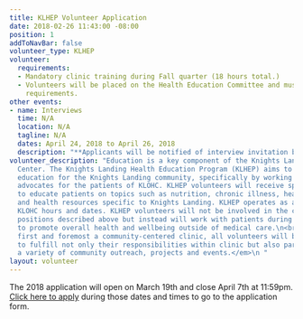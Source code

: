 ```yaml
---
title: KLHEP Volunteer Application
date: 2018-02-26 11:43:00 -08:00
position: 1
addToNavBar: false
volunteer_type: KLHEP
volunteer:
  requirements:
  - Mandatory clinic training during Fall quarter (18 hours total.)
  - Volunteers will be placed on the Health Education Committee and must fill committee
    requirements.
other events:
- name: Interviews
  time: N/A
  location: N/A
  tagline: N/A
  dates: April 24, 2018 to April 26, 2018
  description: "**Applicants will be notified of interview invitation by April 13th**"
volunteer_description: "Education is a key component of the Knights Landing One Health
  Center. The Knights Landing Health Education Program (KLHEP) aims to provide health
  education for the Knights Landing community, specifically by working as one-on-one
  advocates for the patients of KLOHC. KLHEP volunteers will receive special training
  to educate patients on topics such as nutrition, chronic illness, health behavior,
  and health resources specific to Knights Landing. KLHEP operates as a part of regular
  KLOHC hours and dates. KLHEP volunteers will not be involved in the clinic volunteer
  positions described above but instead will work with patients during their visit
  to promote overall health and wellbeing outside of medical care.\n<br /><br />\n<em>*As
  first and foremost a community-centered clinic, all volunteers will be expected
  to fulfill not only their responsibilities within clinic but also participate in
  a variety of community outreach, projects and events.</em>\n "
layout: volunteer
---
```


The 2018 application will open on March 19th and close April 7th at 11:59pm. [Click here to apply](https://goo.gl/forms/FMHI31aW3qDpPHyo1) during those dates and times to go to the application form.
